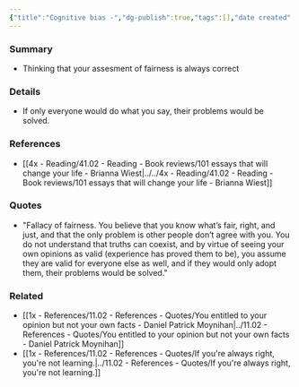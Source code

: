 ```yaml
---
{"title":"Cognitive bias -","dg-publish":true,"tags":[],"date created":"Monday, November 14th 2022, 8:22:37 pm","date modified":"Monday, November 14th 2022, 8:22:56 pm","permalink":"/1x-references/11-03-references-ideas/cognitive-bias-fallacy-of-fairness/","dgHomeLink":true,"dgPassFrontmatter":true,"dgShowBacklinks":true,"dgShowLocalGraph":false,"dgShowInlineTitle":true}
---
```



### Summary
- Thinking that your assesment of fairness is always correct

### Details
- If only everyone would do what you say, their problems would be solved.

### References
- [[4x - Reading/41.02 - Reading - Book reviews/101 essays that will change your life - Brianna Wiest|../../4x - Reading/41.02 - Reading - Book reviews/101 essays that will change your life - Brianna Wiest]]

### Quotes
- "Fallacy of fairness. You believe that you know what’s fair, right, and just, and that the only problem is other people don’t agree with you. You do not understand that truths can coexist, and by virtue of seeing your own opinions as valid (experience has proved them to be), you assume they are valid for everyone else as well, and if they would only adopt them, their problems would be solved."

### Related
- [[1x - References/11.02 - References - Quotes/You entitled to your opinion but not your own facts - Daniel Patrick Moynihan|../11.02 - References - Quotes/You entitled to your opinion but not your own facts - Daniel Patrick Moynihan]]
- [[1x - References/11.02 - References - Quotes/If you're always right, you're not learning.|../11.02 - References - Quotes/If you're always right, you're not learning.]]